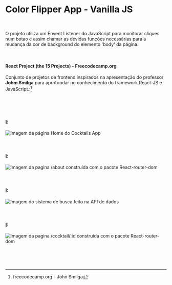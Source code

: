 # Color Flipper App - Vanilla JS  

<br />

O projeto utiliza um Envent Listener do JavaScript para monitorar cliques num botao e assim chamar as devidas funções necessárias para a mudança da cor de background do elemento 'body' da página.

<br />


#### React Project (the 15 Projects) - Freecodecamp.org

Conjunto de projetos de frontend inspirados na apresentação do professor **Johm Smilga** para aprofundar no conhecimento do framework React-JS e JavaScript.:[^1]

<br />

[]()

<br />

### I:

![Imagem da página Home do Cocktails App](/public/images/)

<br />

### I:

![Imagem da pagina /about construída com o pacote React-router-dom](/public/images/)

<br />

### I:

![Imagem do sistema de busca feito na API de dados](/public/images/)

<br />

### I:

![Imagem da pagina /cocktail/:id construída com o pacote React-router-dom](/public/images/)


<br />

<br />
<br />

[^1]:freecodecamp.org - John Smilga 

